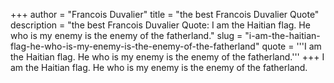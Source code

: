 +++
author = "Francois Duvalier"
title = "the best Francois Duvalier Quote"
description = "the best Francois Duvalier Quote: I am the Haitian flag. He who is my enemy is the enemy of the fatherland."
slug = "i-am-the-haitian-flag-he-who-is-my-enemy-is-the-enemy-of-the-fatherland"
quote = '''I am the Haitian flag. He who is my enemy is the enemy of the fatherland.'''
+++
I am the Haitian flag. He who is my enemy is the enemy of the fatherland.
